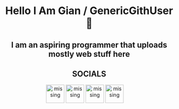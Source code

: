 <div class="toc"> 
  <ul style="list-style:none;" align="center"> 
  <summary>
    <h1>Hello I Am Gian / GenericGithUser 👋 </h1>
  </summary>  
  </ul>  
</div>
<div class="toc">
<ul style="list-style:none;" align="center">   
<summary>
<h2>I am an aspiring programmer that uploads mostly web stuff here </h2>
</summary>
</ul>
</div>

<div class="toc">
<ul style="list-style:none;" align="center"> 
<h2>SOCIALS</h2>
</ul>
</div>  
<div align="center">
<a href="https://www.facebook.com/khoramshahr.13/" target="_blank" rel="noopener noreferrer"><img src="https://genericportfolio.vercel.app/assets/fb.png" alt="missing" class="logo" width="50px"></a>
<a href="https://x.com/GenTwitUserr" target="_blank" rel="noopener noreferrer"><img src="https://genericportfolio.vercel.app/assets/bird.png" alt="missing" class="logo"width="50px"></a>
<a href="mailto:personakkount@gmail.com" target="_blank" rel="noopener noreferrer"><img src="https://genericportfolio.vercel.app/assets/email.png" alt="missing" class="logo"width="50px"></a>
<a href="https://www.linkedin.com/in/gian-abril-466914323" target="_blank" rel="noopener noreferrer" class="special"><img src="https://genericportfolio.vercel.app/assets/linkedin.png" alt="missing" class="logo" width="50px"></a>
</div>

